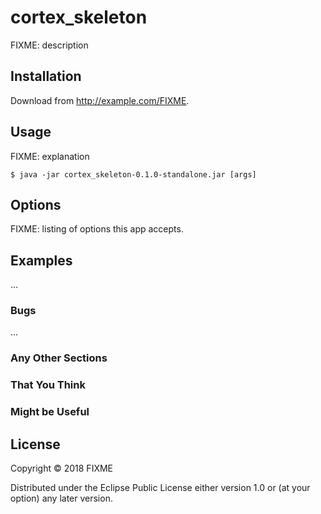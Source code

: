 # cortex_skeleton

FIXME: description

## Installation

Download from http://example.com/FIXME.

## Usage

FIXME: explanation

    $ java -jar cortex_skeleton-0.1.0-standalone.jar [args]

## Options

FIXME: listing of options this app accepts.

## Examples

...

### Bugs

...

### Any Other Sections
### That You Think
### Might be Useful

## License

Copyright © 2018 FIXME

Distributed under the Eclipse Public License either version 1.0 or (at
your option) any later version.
